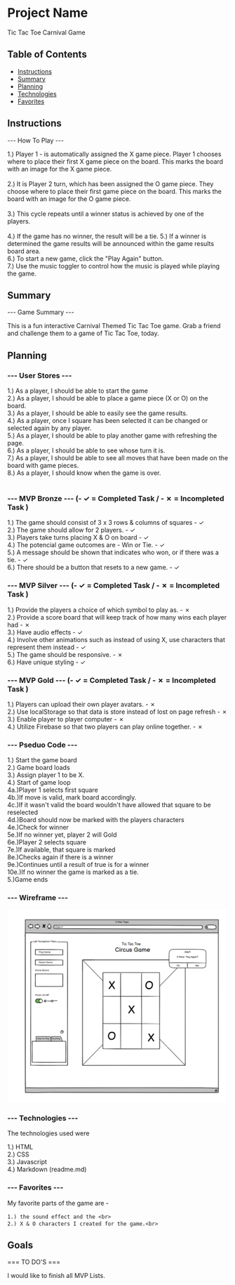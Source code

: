 # Project Name

Tic Tac Toe Carnival Game

## Table of Contents

- [Instructions](#instructions)
- [Summary](#summary)
- [Planning](#planning)
- [Technologies](#technologies)
- [Favorites](#favorites)


## Instructions

--- How To Play ---

1.) Player 1 - is automatically assigned the X game piece.  Player 1 chooses where to place their first X 
game piece on the board.  This marks the board with an image for the X game piece.<br><br>
2.) It is Player 2 turn, which has been assigned the O game piece.  They choose where to place their first game
piece on the board. This marks the board with an image for the O game piece.<br><br>
3.) This cycle repeats until a winner status is achieved by one of the players.<br><br>
4.) If the game has no winner, the result will be a tie.
5.) If a winner is determined the game results will be announced within the game results board area.<br>
6.) To start a new game, click the "Play Again" button.<br>
7.) Use the music toggler to control how the music is played while playing the game.<br>

## Summary

--- Game Summary ---

This is a fun interactive Carnival Themed Tic Tac Toe game.  Grab a friend and challenge them to a game of Tic Tac Toe, today.

## Planning

### --- User Stores ---
1.) As a player, I should be able to start the game<br>
2.) As a player, I should be able to place a game piece (X or O) on the board.<br>
3.) As a player, I should be able to easily see the game results.<br>
4.) As a player, once I square has been selected it can be changed or selected again by any player.<br>
5.) As a player, I should be able to play another game with refreshing the page.<br>
6.) As a player, I should be able to see whose turn it is.<br>
7.) As a player, I should be able to see all moves that have been made on the board with game pieces.<br>
8.) As a player, I should know when the game is over.<br><br>

### --- MVP Bronze --- (- ✓ = Completed Task / - ✗ = Incompleted Task )

1.) The game should consist of  3 x 3 rows & columns of squares - ✓ <br>
2.) The game should allow for 2 players. - ✓   <br>
3.) Players take turns placing X & O on board - ✓  <br>
4.) The potencial game outcomes are - Win or Tie. - ✓  <br>
5.) A message should be shown that indicates who won, or if there was a tie. - ✓ <br>
6.) There should be a button that resets to a new game. - ✓ <br>


### --- MVP Silver --- (- ✓ = Completed Task / - ✗ = Incompleted Task )

1.) Provide the players a choice of which symbol to play as. - ✗ <br>
2.) Provide a score board that will keep track of how many wins each player had  - ✗ <br>
3.) Have audio effects - ✓  <br>
4.) Involve other animations such as instead of using X, use characters that represent them instead - ✓  <br>
5.) The game should be responsive. - ✗ <br>
6.) Have unique styling - ✓  <br>


### --- MVP Gold --- (- ✓ = Completed Task / - ✗ = Incompleted Task )

1.) Players can upload their own player avatars. - ✗ <br>
2.) Use localStorage so that data is store instead of lost on page refresh - ✗ <br>
3.) Enable player to player computer - ✗ <br>
4.) Utilize Firebase so that two players can play online together. - ✗ <br>


### --- Pseduo Code ---

1.) Start the game board <br>
2.) Game board loads <br>
3.) Assign player 1 to be X. <br>
4.) Start of game loop <br>
	4a.)Player 1 selects first square <br>
	4b.)If move is valid, mark board accordingly. <br>
	4c.)If it wasn't valid the board wouldn't have allowed that square to be reselected <br>
	4d.)Board should now be marked with the players characters <br>
	4e.)Check for winner <br>
	5e.)If no winner yet, player 2 will Gold <br>
	6e.)Player 2 selects square <br>
	7e.)If available, that square is marked <br>
	8e.)Checks again if there is a winner <br>
	9e.)Continues until a result of true is for a winner <br>
	10e.)If no winner the game is marked as a tie. <br>
5.)Game ends <br>

### --- Wireframe ---

![WireFrame](https://github.com/pammie89/Tic-Tac-Toe-Carnival/blob/main/images/wireframe.png)

### --- Technologies ---

The technologies used were <br>

1.) HTML <br>
2.) CSS <br>
3.) Javascript <br>
4.) Markdown (readme.md) <br>

### --- Favorites ---

My favorite parts of the game are - 

	1.) the sound effect and the <br>
	2.) X & O characters I created for the game.<br>

## Goals

=== TO DO'S ===

I would like to finish all MVP Lists.
